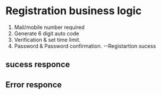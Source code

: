 # Registration business logic

1. Mail/mobile number required
2. Generate 6 digit auto code
3. Verification & set time limit.
4. Password & Password confirmation.
   --Registartion sucess

## sucess responce

<!-- {
    success: boolean,
    code: string, // Waris custom error message codes
    message: string,
    /**
    * - POST: object
    * - GET: array | object
    * - PUT: object
    * - PATCH: object
    * - DELETE: object | null
    */
    data: array | object | null
} -->

## Error responce

<!-- {
    success: boolean,
    code: string, // Waris custom error message codes
    message: string,
    errors: [
        {
            type: 'system' | 'validation' | ..., // waris custom error type
            values: [
                {
                    msg: string,
                    code: string // Waris custom error message codes
                }, // ...
            ]
        }, // ...
    ]
} -->
